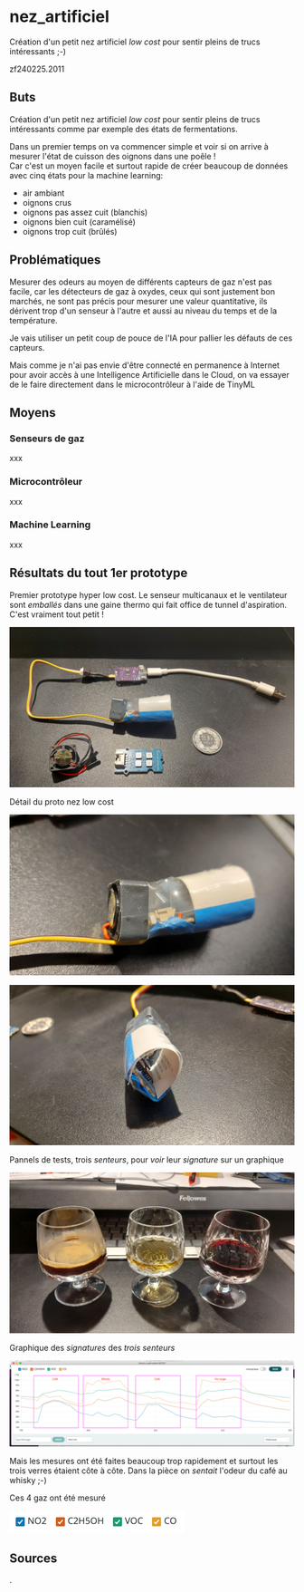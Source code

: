 # nez_artificiel
Création d'un petit nez artificiel *low cost* pour sentir pleins de trucs intéressants ;-)

zf240225.2011


## Buts
Création d'un petit nez artificiel *low cost* pour sentir pleins de trucs intéressants comme par exemple des états de fermentations.

Dans un premier temps on va commencer simple et voir si on arrive à mesurer l'état de cuisson des oignons dans une poêle !<br>
Car c'est un moyen facile et surtout rapide de créer beaucoup de données avec cinq états pour la machine learning:

* air ambiant
* oignons crus
* oignons pas assez cuit (blanchis)
* oignons bien cuit (caramélisé)
* oignons trop cuit (brûlés)


## Problématiques
Mesurer des odeurs au moyen de différents capteurs de gaz  n'est pas facile, car les détecteurs de gaz à oxydes, ceux qui sont justement bon marchés, ne sont pas précis pour mesurer une valeur quantitative, ils dérivent trop d'un senseur à l'autre et aussi au niveau du temps et de la température.

Je vais utiliser un petit coup de pouce de l'IA pour pallier les défauts de ces capteurs.

Mais comme je n'ai pas envie d'être connecté en permanence à Internet pour avoir accès à une Intelligence Artificielle dans le Cloud, on va essayer de le faire directement dans le microcontrôleur à l'aide de TinyML


## Moyens
### Senseurs de gaz

xxx


### Microcontrôleur

xxx


### Machine Learning

xxx


## Résultats du tout 1er prototype
Premier prototype hyper low cost. Le senseur multicanaux et le ventilateur sont *emballés* dans une gaine thermo qui fait office de tunnel d'aspiration. C'est vraiment tout petit !


![](https://raw.githubusercontent.com/zuzu59/nez_artificiel/e0519e70b1876770430d03c34a8e4636a138b34e/images/nez_artificiel_proto1.jpg)

Détail du proto nez low cost

![](https://raw.githubusercontent.com/zuzu59/nez_artificiel/e0519e70b1876770430d03c34a8e4636a138b34e/images/nez_artificiel_proto2.jpg)

![](https://raw.githubusercontent.com/zuzu59/nez_artificiel/e0519e70b1876770430d03c34a8e4636a138b34e/images/nez_artificiel_proto3.jpg)

Pannels de tests, trois *senteurs*, pour *voir* leur *signature* sur un graphique

![](https://raw.githubusercontent.com/zuzu59/nez_artificiel/e0519e70b1876770430d03c34a8e4636a138b34e/images/trois_senteurs.jpg)

Graphique des *signatures* des *trois senteurs*

![](https://raw.githubusercontent.com/zuzu59/nez_artificiel/e0519e70b1876770430d03c34a8e4636a138b34e/images/signature_cafe_alcool1.png)

Mais les mesures ont été faites beaucoup trop rapidement et surtout les trois verres étaient côte à côte. Dans la pièce on *sentait* l'odeur du café au whisky ;-)

Ces 4 gaz ont été mesuré

![](https://raw.githubusercontent.com/zuzu59/nez_artificiel/e0519e70b1876770430d03c34a8e4636a138b34e/images/4_gaz_mesures.png)






## Sources





.

